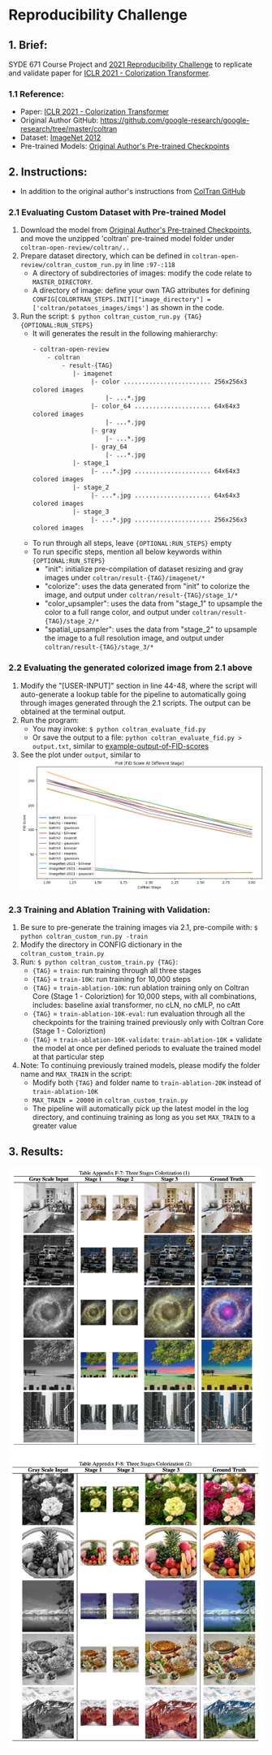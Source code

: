 # Reproducibility Challenge

## 1. Brief:
SYDE 671 Course Project and [2021 Reproducibility Challenge](https://paperswithcode.com/rc2021) to replicate and validate paper for [ICLR 2021 - Colorization Transformer](https://openreview.net/forum?id=5NA1PinlGFu).
### 1.1 Reference:
- Paper: [ICLR 2021 - Colorization Transformer](https://openreview.net/forum?id=5NA1PinlGFu)
- Original Author GitHub: https://github.com/google-research/google-research/tree/master/coltran
- Dataset: [ImageNet 2012]()
- Pre-trained Models: [Original Author's Pre-trained Checkpoints](https://console.cloud.google.com/storage/browser/gresearch/coltran)


## 2. Instructions:
- In addition to the original author's instructions from [ColTran GitHub](https://github.com/google-research/google-research/tree/master/coltran)

### 2.1 Evaluating Custom Dataset with Pre-trained Model
1. Download the model from [Original Author's Pre-trained Checkpoints](https://console.cloud.google.com/storage/browser/gresearch/coltran), and move the unzipped 'coltran' pre-trained model folder under `coltran-open-review/coltran/..`
2. Prepare dataset directory, which can be defined in `coltran-open-review/coltran_custom_run.py` in line `:97-:118`
    - A directory of subdirectories of images: modify the code relate to `MASTER_DIRECTORY`.
    - A directory of image: define your own TAG attributes for defining `CONFIG[COLORTRAN_STEPS.INIT]["image_directory"] = ['coltran/potatoes_images/imgs']` as shown in the code.
3. Run the script: `$ python coltran_custom_run.py {TAG} {OPTIONAL:RUN_STEPS}`
    - It will generates the result in the following mahierarchy:
        ```
        - coltran-open-review
            - coltran
                - result-{TAG}
                   |- imagenet
                        |- color ........................ 256x256x3 colored images
                            |- ...*.jpg
                        |- color_64 ..................... 64x64x3 colored images
                            |- ...*.jpg
                        |- gray
                            |- ...*.jpg
                        |- gray_64
                            |- ...*.jpg
                   |- stage_1
                        |- ...*.jpg ..................... 64x64x3 colored images
                   |- stage_2
                        |- ...*.jpg ..................... 64x64x3 colored images
                   |- stage_3 
                        |- ...*.jpg ..................... 256x256x3 colored images
        ```
    - To run through all steps, leave `{OPTIONAL:RUN_STEPS}` empty
    - To run specific steps, mention all below keywords within `{OPTIONAL:RUN_STEPS}`
      - "init": initialize pre-compilation of dataset resizing and gray images under `coltran/result-{TAG}/imagenet/*`
      - "colorize": uses the data generated from "init" to colorize the image, and output under `coltran/result-{TAG}/stage_1/*`
      - "color_upsampler": uses the data from "stage_1" to upsample the color to a full range color, and output under `coltran/result-{TAG}/stage_2/*`
      - "spatial_upsampler": uses the data from "stage_2" to upsample the image to a full resolution image, and output under `coltran/result-{TAG}/stage_3/*`
  
### 2.2 Evaluating the generated colorized image from 2.1 above
1. Modify the "[USER-INPUT]" section in line 44-48, where the script will auto-generate a lookup table for the pipeline to automatically going through images generated through the 2.1 scripts. The output can be obtained at the terminal output.
2. Run the program:
   - You may invoke: `$ python coltran_evaluate_fid.py`
   - Or save the output to a file: `python coltran_evaluate_fid.py > output.txt`, similar to [example-output-of-FID-scores](coltran/batch123.txt)
3. See the plot under `output`, similar to 
   ![example-of-the-FID-plot](output/plot_FID%20Score%20At%20Different%20Stage.png)
### 2.3 Training and Ablation Training with Validation:
1. Be sure to pre-generate the training images via 2.1, pre-compile with: `$ python coltran_custom_run.py -train`
2. Modify the directory in CONFIG dictionary in the `coltran_custom_train.py`
3. Run: `$ python coltran_custom_train.py {TAG}`:
   - `{TAG}` = `train`: run training through all three stages 
   - `{TAG}` = `train-10K`: run training for 10,000 steps
   - `{TAG}` = `train-ablation-10K`: run ablation training only on Coltran Core (Stage 1 - Coloriztion) for 10,000 steps, with all combinations, includes: baseline axial transformer, no cLN, no cMLP, no cAtt
   - `{TAG}` = `train-ablation-10K-eval`: run evaluation through all the checkpoints for the training trained previously only with Coltran Core (Stage 1 - Coloriztion)
   - `{TAG}` = `train-ablation-10K-validate`: `train-ablation-10K` + validate the model at once per defined periods to evaluate the trained model at that particular step
4. Note: To continuing previously trained models, please modify the folder name and `MAX_TRAIN` in the script:
   - Modify both `{TAG}` and folder name to `train-ablation-20K` instead of `train-ablation-10K`
   - `MAX_TRAIN = 20000` in `coltran_custom_train.py`
   - The pipeline will automatically pick up the latest model in the log directory, and continuing training as long as you set `MAX_TRAIN` to a greater value

## 3. Results:
![sample](fig/test.png)
![sample](fig/test2.png)